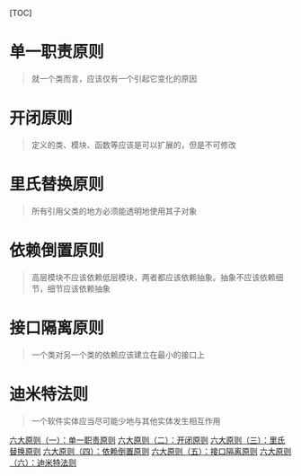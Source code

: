 [TOC]
# 单一职责原则
>就一个类而言，应该仅有一个引起它变化的原因

# 开闭原则
> 定义的类、模块、函数等应该是可以扩展的，但是不可修改

# 里氏替换原则
> 所有引用父类的地方必须能透明地使用其子对象

# 依赖倒置原则
> 高层模块不应该依赖低层模块，两者都应该依赖抽象。抽象不应该依赖细节，细节应该依赖抽象

# 接口隔离原则
> 一个类对另一个类的依赖应该建立在最小的接口上

# 迪米特法则
> 一个软件实体应当尽可能少地与其他实体发生相互作用






[六大原则（一）：单一职责原则](https://www.jianshu.com/p/1873f91dac7f)
[六大原则（二）：开闭原则](https://www.jianshu.com/p/707906b7bd42)
[六大原则（三）：里氏替换原则](https://www.jianshu.com/p/c2fef9b79731)
[六大原则（四）：依赖倒置原则](https://www.jianshu.com/p/a7f51723228b)
[六大原则（五）：接口隔离原则](https://www.jianshu.com/p/1ddfd16e2c9e)
[六大原则（六）：迪米特法则](https://www.jianshu.com/p/99b1fbe09f26)